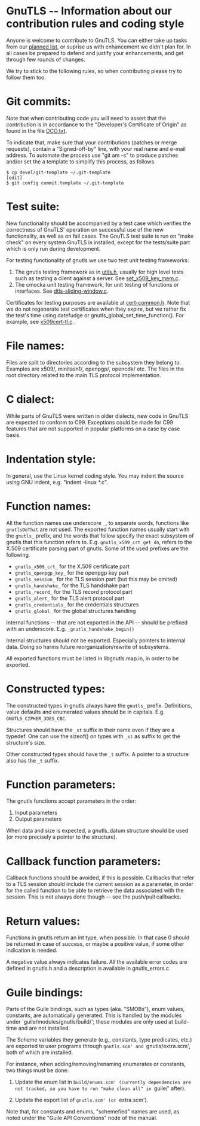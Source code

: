 # GnuTLS -- Information about our contribution rules and coding style

 Anyone is welcome to contribute to GnuTLS. You can either take up
tasks from our [planned list](https://gitlab.com/gnutls/gnutls/milestones),
or suprise us with enhancement we didn't plan for. In all cases be prepared
to defend and justify your enhancements, and get through few rounds
of changes. 

We try to stick to the following rules, so when contributing please
try to follow them too.

# Git commits:

Note that when contributing code you will need to assert that the contribution is
in accordance to the "Developer's Certificate of Origin" as found in the 
file [DCO.txt](doc/DCO.txt).

To indicate that, make sure that your contributions (patches or merge requests),
contain a "Signed-off-by" line, with your real name and e-mail address. 
To automate the process use "git am -s" to produce patches and/or set the
a template to simplify this process, as follows.

```
$ cp devel/git-template ~/.git-template
[edit]
$ git config commit.template ~/.git-template
```

# Test suite:

   New functionality should be accompanied by a test case which verifies
the correctness of GnuTLS' operation on successful use of the new
functionality, as well as on fail cases. The GnuTLS test suite is run on "make check"
on every system GnuTLS is installed, except for the tests/suite part
which is only run during development.

For testing functionality of gnutls we use two test unit testing frameworks:
1. The gnutls testing framework as in [utils.h](tests/utils.h), usually for high level
   tests such as testing a client against a server. See [set_x509_key_mem.c](tests/set_x509_key_mem.c).
2. The cmocka unit testing framework, for unit testing of functions
   or interfaces. See [dtls-sliding-window.c](tests/dtls-sliding-window.c).

Certificates for testing purposes are available at [cert-common.h](tests/cert-common.h).
Note that we do not regenerate test certificates when they expire, but
we rather fix the test's time using datefudge or gnutls_global_set_time_function().
For example, see [x509cert-tl.c](tests/x509cert-tl.c).

# File names:

  Files are split to directories according to the subsystem
they belong to. Examples are x509/, minitasn1/, openpgp/,
opencdk/ etc. The files in the root directory related
to the main TLS protocol implementation.


# C dialect:

  While parts of GnuTLS were written in older dialects, new code
in GnuTLS are expected to conform to C99. Exceptions could be made
for C99 features that are not supported in popular platforms on a
case by case basis.


# Indentation style:

 In general, use the Linux kernel coding style.  You may indent the source
using GNU indent, e.g. "indent -linux *.c".


# Function names:

  All the function names use underscore ```_```, to separate words,
functions like ```gnutlsDoThat``` are not used. The exported function names
usually start with the ```gnutls_``` prefix, and the words that follow
specify the exact subsystem of gnutls that this function refers to.
E.g. ```gnutls_x509_crt_get_dn```, refers to the X.509
certificate parsing part of gnutls. Some of the used prefixes are the
following.
 * ```gnutls_x509_crt_``` for the X.509 certificate part
 * ```gnutls_openpgp_key_``` for the openpgp key part
 * ```gnutls_session_``` for the TLS session part (but this may be omited)
 * ```gnutls_handshake_``` for the TLS handshake part
 * ```gnutls_record_``` for the TLS record protocol part
 * ```gnutls_alert_``` for the TLS alert protocol part
 * ```gnutls_credentials_``` for the credentials structures
 * ```gnutls_global_``` for the global structures handling

Internal functions -- that are not exported in the API -- should
be prefixed with an underscore. E.g. ```_gnutls_handshake_begin()```

Internal structures should not be exported. Especially pointers to
internal data. Doing so harms future reorganization/rewrite of subsystems.

All exported functions must be listed in libgnutls.map.in,
in order to be exported.


# Constructed types:

  The constructed types in gnutls always have the ```gnutls_``` prefix.
Definitions, value defaults and enumerated values should be in
capitals. E.g. ```GNUTLS_CIPHER_3DES_CBC```.

Structures should have the ```_st``` suffix in their name even
if they are a typedef. One can use the sizeof() on types with 
```_st``` as suffix to get the structure's size.

Other constructed types should have the ```_t``` suffix. A pointer
to a structure also has the ```_t``` suffix.


# Function parameters:

The gnutls functions accept parameters in the order:
 1. Input parameters
 2. Output parameters

When data and size is expected, a gnutls_datum structure should be
used (or more precisely a pointer to the structure).


# Callback function parameters:

 Callback functions should be avoided, if this is possible. 
Callbacks that refer to a TLS session should include the
current session as a parameter, in order for the called function to
be able to retrieve the data associated with the session.
This is not always done though -- see the push/pull callbacks.


# Return values:

 Functions in gnutls return an int type, when possible. In that
case 0 should be returned in case of success, or maybe a positive
value, if some other indication is needed.

A negative value always indicates failure. All the available
error codes are defined in gnutls.h and a description
is available in gnutls_errors.c


# Guile bindings:

 Parts of the Guile bindings, such as types (aka. "SMOBs"), enum values,
constants, are automatically generated.  This is handled by the modules
under `guile/modules/gnutls/build/'; these modules are only used at
build-time and are not installed.

The Scheme variables they generate (e.g., constants, type predicates,
etc.) are exported to user programs through `gnutls.scm' and
`gnutls/extra.scm', both of which are installed.

For instance, when adding/removing/renaming enumerates or constants,
two things must be done:

 1. Update the enum list in `build/enums.scm' (currently dependencies
    are not tracked, so you have to run "make clean all" in `guile/'
    after).

 2. Update the export list of `gnutls.scm' (or `extra.scm').

Note that, for constants and enums, "schemefied" names are used, as
noted under the "Guile API Conventions" node of the manual.
